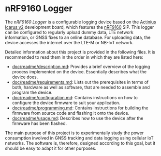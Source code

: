 # nRF9160 Logger

The *nRF9160 Logger* is a configurable logging device based on the
[Actinius Icarus v2](https://www.actinius.com/icarus) development board, which
features the [nRF9160](https://www.nordicsemi.com/products/nrf9160) SiP. This
logger can be configured to regularly upload dummy data, LTE network
information, or GNSS fixes to an online database. For uploading data, the device
accesses the internet over the LTE-M or NB-IoT network.

Detailed information about this project is provided in the following files. It
is recommended to read them in the order in which they are listed here:

- [doc/readme/description.md](doc/readme/description.md): Provides a brief
  overview of the logging process implemented on the device. Essentially
  describes what the device does.
- [doc/readme/requirements.md](doc/readme/requirements.md): Lists out the
  prerequisites in terms of both, hardware as well as software, that are needed
  to assemble and program the device.
- [doc/readme/configuration.md](doc/readme/configuration.md): Contains
  instructions on how to configure the device firmware to suit your application.
- [doc/readme/programming.md](doc/readme/programming.md): Contains instructions
  for building the firmware from source code and flashing it onto the device.
- [doc/readme/usage.md](doc/readme/usage.md): Describes how to use the device
  after the firmware has been flashed.

The main purpose of this project is to experimentally study the power
consumption involved in GNSS tracking and data logging using cellular IoT
networks. The software is, therefore, designed according to this goal, but it
should be easy to adapt it for other purposes.
